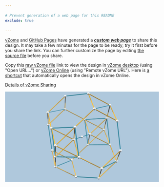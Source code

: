 ```yaml
---

# Prevent generation of a web page for this README
exclude: true

---
```


[vZome][vzome] and [GitHub Pages][pages] have generated a [***custom web page***][post] to share this design.
It may take a few minutes for the page to be ready; try it first before you share the link.
You can further customize the page by editing [the source file][source] before you share.

Copy this [raw vZome file][raw] link to view the design in
[vZome desktop][vzome] (using "Open URL...") or [vZome Online][online] (using "Remote vZome URL").
Here is [a shortcut][urlonline] that automatically opens the design in vZome Online.

[vzome]: https://www.vzome.com
[pages]: https://docs.github.com/en/pages
[online]: https://www.vzome.com/app

[Details of vZome Sharing](https://vzome.github.io/vzome/sharing.html#how-it-works)

![Image](<demo-for-jh.png>)


[post]: <https://vorth.github.io/vzome-sharing/2021/11/29/demo-for-jh-19-12-51.html>
[source]: <https://github.com/vorth/vzome-sharing/edit/main/_posts/2021-11-29-demo-for-jh-19-12-51.md>
[urlonline]: <https://vzome.com/app?url=https://raw.githubusercontent.com/vorth/vzome-sharing/main/2021/11/29/19-12-51-demo-for-jh/demo-for-jh.vZome>
[raw]: <https://raw.githubusercontent.com/vorth/vzome-sharing/main/2021/11/29/19-12-51-demo-for-jh/demo-for-jh.vZome>
